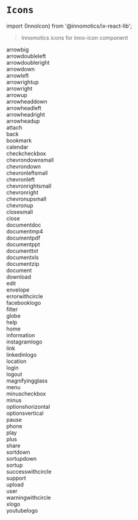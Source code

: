 # `Icons`
import {InnoIcon} from '@innomotics/ix-react-lib';

> Innomotics icons for inno-icon component

<div class='icon-wrapper'><div class="icon-item"><InnoIcon icon="arrowbig" size="64"></InnoIcon><div>arrowbig</div></div><div class="icon-item"><InnoIcon icon="arrowdoubleleft" size="64"></InnoIcon><div>arrowdoubleleft</div></div><div class="icon-item"><InnoIcon icon="arrowdoubleright" size="64"></InnoIcon><div>arrowdoubleright</div></div><div class="icon-item"><InnoIcon icon="arrowdown" size="64"></InnoIcon><div>arrowdown</div></div><div class="icon-item"><InnoIcon icon="arrowleft" size="64"></InnoIcon><div>arrowleft</div></div><div class="icon-item"><InnoIcon icon="arrowrightup" size="64"></InnoIcon><div>arrowrightup</div></div><div class="icon-item"><InnoIcon icon="arrowright" size="64"></InnoIcon><div>arrowright</div></div><div class="icon-item"><InnoIcon icon="arrowup" size="64"></InnoIcon><div>arrowup</div></div><div class="icon-item"><InnoIcon icon="arrowheaddown" size="64"></InnoIcon><div>arrowheaddown</div></div><div class="icon-item"><InnoIcon icon="arrowheadleft" size="64"></InnoIcon><div>arrowheadleft</div></div><div class="icon-item"><InnoIcon icon="arrowheadright" size="64"></InnoIcon><div>arrowheadright</div></div><div class="icon-item"><InnoIcon icon="arrowheadup" size="64"></InnoIcon><div>arrowheadup</div></div><div class="icon-item"><InnoIcon icon="attach" size="64"></InnoIcon><div>attach</div></div><div class="icon-item"><InnoIcon icon="back" size="64"></InnoIcon><div>back</div></div><div class="icon-item"><InnoIcon icon="bookmark" size="64"></InnoIcon><div>bookmark</div></div><div class="icon-item"><InnoIcon icon="calendar" size="64"></InnoIcon><div>calendar</div></div><div class="icon-item"><InnoIcon icon="checkcheckbox" size="64"></InnoIcon><div>checkcheckbox</div></div><div class="icon-item"><InnoIcon icon="chevrondownsmall" size="64"></InnoIcon><div>chevrondownsmall</div></div><div class="icon-item"><InnoIcon icon="chevrondown" size="64"></InnoIcon><div>chevrondown</div></div><div class="icon-item"><InnoIcon icon="chevronleftsmall" size="64"></InnoIcon><div>chevronleftsmall</div></div><div class="icon-item"><InnoIcon icon="chevronleft" size="64"></InnoIcon><div>chevronleft</div></div><div class="icon-item"><InnoIcon icon="chevronrightsmall" size="64"></InnoIcon><div>chevronrightsmall</div></div><div class="icon-item"><InnoIcon icon="chevronright" size="64"></InnoIcon><div>chevronright</div></div><div class="icon-item"><InnoIcon icon="chevronupsmall" size="64"></InnoIcon><div>chevronupsmall</div></div><div class="icon-item"><InnoIcon icon="chevronup" size="64"></InnoIcon><div>chevronup</div></div><div class="icon-item"><InnoIcon icon="closesmall" size="64"></InnoIcon><div>closesmall</div></div><div class="icon-item"><InnoIcon icon="close" size="64"></InnoIcon><div>close</div></div><div class="icon-item"><InnoIcon icon="documentdoc" size="64"></InnoIcon><div>documentdoc</div></div><div class="icon-item"><InnoIcon icon="documentmp4" size="64"></InnoIcon><div>documentmp4</div></div><div class="icon-item"><InnoIcon icon="documentpdf" size="64"></InnoIcon><div>documentpdf</div></div><div class="icon-item"><InnoIcon icon="documentppt" size="64"></InnoIcon><div>documentppt</div></div><div class="icon-item"><InnoIcon icon="documenttxt" size="64"></InnoIcon><div>documenttxt</div></div><div class="icon-item"><InnoIcon icon="documentxls" size="64"></InnoIcon><div>documentxls</div></div><div class="icon-item"><InnoIcon icon="documentzip" size="64"></InnoIcon><div>documentzip</div></div><div class="icon-item"><InnoIcon icon="document" size="64"></InnoIcon><div>document</div></div><div class="icon-item"><InnoIcon icon="download" size="64"></InnoIcon><div>download</div></div><div class="icon-item"><InnoIcon icon="edit" size="64"></InnoIcon><div>edit</div></div><div class="icon-item"><InnoIcon icon="envelope" size="64"></InnoIcon><div>envelope</div></div><div class="icon-item"><InnoIcon icon="errorwithcircle" size="64"></InnoIcon><div>errorwithcircle</div></div><div class="icon-item"><InnoIcon icon="facebooklogo" size="64"></InnoIcon><div>facebooklogo</div></div><div class="icon-item"><InnoIcon icon="filter" size="64"></InnoIcon><div>filter</div></div><div class="icon-item"><InnoIcon icon="globe" size="64"></InnoIcon><div>globe</div></div><div class="icon-item"><InnoIcon icon="help" size="64"></InnoIcon><div>help</div></div><div class="icon-item"><InnoIcon icon="home" size="64"></InnoIcon><div>home</div></div><div class="icon-item"><InnoIcon icon="information" size="64"></InnoIcon><div>information</div></div><div class="icon-item"><InnoIcon icon="instagramlogo" size="64"></InnoIcon><div>instagramlogo</div></div><div class="icon-item"><InnoIcon icon="link" size="64"></InnoIcon><div>link</div></div><div class="icon-item"><InnoIcon icon="linkedinlogo" size="64"></InnoIcon><div>linkedinlogo</div></div><div class="icon-item"><InnoIcon icon="location" size="64"></InnoIcon><div>location</div></div><div class="icon-item"><InnoIcon icon="login" size="64"></InnoIcon><div>login</div></div><div class="icon-item"><InnoIcon icon="logout" size="64"></InnoIcon><div>logout</div></div><div class="icon-item"><InnoIcon icon="magnifyingglass" size="64"></InnoIcon><div>magnifyingglass</div></div><div class="icon-item"><InnoIcon icon="menu" size="64"></InnoIcon><div>menu</div></div><div class="icon-item"><InnoIcon icon="minuscheckbox" size="64"></InnoIcon><div>minuscheckbox</div></div><div class="icon-item"><InnoIcon icon="minus" size="64"></InnoIcon><div>minus</div></div><div class="icon-item"><InnoIcon icon="optionshorizontal" size="64"></InnoIcon><div>optionshorizontal</div></div><div class="icon-item"><InnoIcon icon="optionsvertical" size="64"></InnoIcon><div>optionsvertical</div></div><div class="icon-item"><InnoIcon icon="pause" size="64"></InnoIcon><div>pause</div></div><div class="icon-item"><InnoIcon icon="phone" size="64"></InnoIcon><div>phone</div></div><div class="icon-item"><InnoIcon icon="play" size="64"></InnoIcon><div>play</div></div><div class="icon-item"><InnoIcon icon="plus" size="64"></InnoIcon><div>plus</div></div><div class="icon-item"><InnoIcon icon="share" size="64"></InnoIcon><div>share</div></div><div class="icon-item"><InnoIcon icon="sortdown" size="64"></InnoIcon><div>sortdown</div></div><div class="icon-item"><InnoIcon icon="sortupdown" size="64"></InnoIcon><div>sortupdown</div></div><div class="icon-item"><InnoIcon icon="sortup" size="64"></InnoIcon><div>sortup</div></div><div class="icon-item"><InnoIcon icon="successwithcircle" size="64"></InnoIcon><div>successwithcircle</div></div><div class="icon-item"><InnoIcon icon="support" size="64"></InnoIcon><div>support</div></div><div class="icon-item"><InnoIcon icon="upload" size="64"></InnoIcon><div>upload</div></div><div class="icon-item"><InnoIcon icon="user" size="64"></InnoIcon><div>user</div></div><div class="icon-item"><InnoIcon icon="warningwithcircle" size="64"></InnoIcon><div>warningwithcircle</div></div><div class="icon-item"><InnoIcon icon="xlogo" size="64"></InnoIcon><div>xlogo</div></div><div class="icon-item"><InnoIcon icon="youtubelogo" size="64"></InnoIcon><div>youtubelogo</div></div></div>